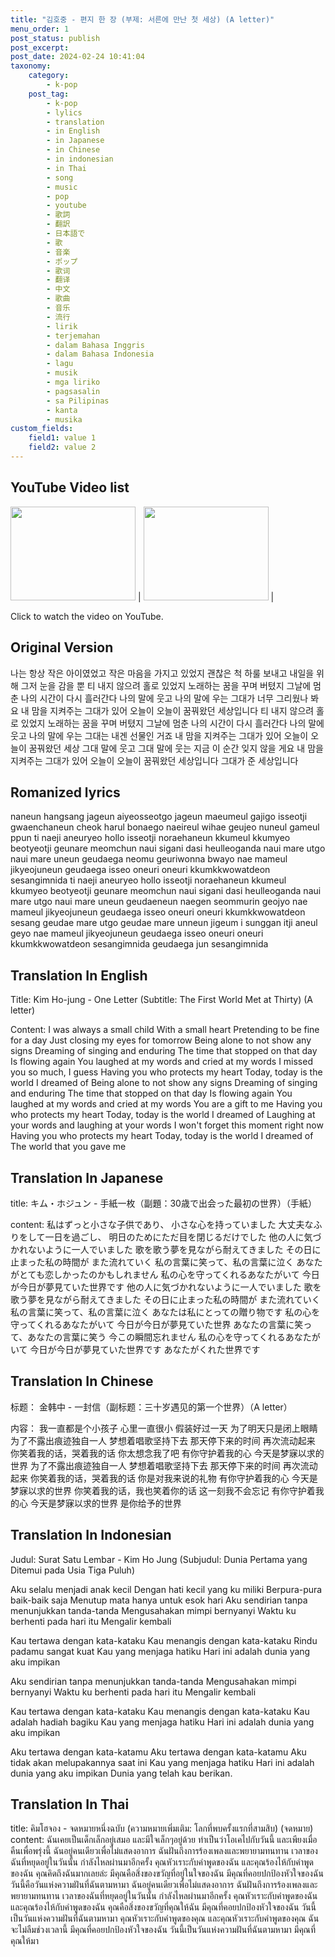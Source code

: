 ```yaml
---
title: "김호중 - 편지 한 장 (부제: 서른에 만난 첫 세상) (A letter)"
menu_order: 1
post_status: publish
post_excerpt: 
post_date: 2024-02-24 10:41:04
taxonomy:
    category:
        - k-pop
    post_tag:
        - k-pop
        - lylics
        - translation
        - in English
        - in Japanese
        - in Chinese
        - in indonesian
        - in Thai
        - song
        - music
        - pop
        - youtube
        - 歌詞
        - 翻訳
        - 日本語で
        - 歌
        - 音楽
        - ポップ
        - 歌词
        - 翻译
        - 中文
        - 歌曲
        - 音乐
        - 流行
        - lirik
        - terjemahan
        - dalam Bahasa Inggris
        - dalam Bahasa Indonesia
        - lagu
        - musik
        - mga liriko
        - pagsasalin
        - sa Pilipinas
        - kanta
        - musika
custom_fields:
    field1: value 1
    field2: value 2
---
```


## YouTube Video list
 [<img src='http://img.youtube.com/vi/gwSAHNTzZNQ/0.jpg' width='200' height='150'>](https://youtu.be/gwSAHNTzZNQ) | [<img src='http://img.youtube.com/vi/A6uP0_rM_FI/0.jpg' width='200' height='150'>](https://youtu.be/A6uP0_rM_FI) |

Click to watch the video on YouTube.
## Original Version
나는 항상 작은 아이였었고 
작은 마음을 가지고 있었지 
괜찮은 척 하룰 보내고 
내일을 위해 그저 눈을 감을 뿐 
티 내지 않으려 홀로 있었지 
노래하는 꿈을 꾸며 버텼지 
그날에 멈춘 나의 시간이 
다시 흘러간다 
나의 말에 웃고 나의 말에 우는 
그대가 너무 그리웠나 봐요 
내 맘을 지켜주는 그대가 있어 
오늘이 오늘이 꿈꿔왔던 세상입니다 
티 내지 않으려 홀로 있었지 
노래하는 꿈을 꾸며 버텼지 
그날에 멈춘 나의 시간이 
다시 흘러간다 
나의 말에 웃고 나의 말에 우는 
그대는 내겐 선물인 거죠 
내 맘을 지켜주는 그대가 있어 
오늘이 오늘이 꿈꿔왔던 세상 
그대 말에 웃고 그대 말에 웃는 
지금 이 순간 잊지 않을 게요 
내 맘을 지켜주는 그대가 있어 
오늘이 오늘이 꿈꿔왔던 세상입니다 
그대가 준 세상입니다 



## Romanized lyrics
naneun hangsang jageun aiyeosseotgo 
jageun maeumeul gajigo isseotji 
gwaenchaneun cheok harul bonaego 
naeireul wihae geujeo nuneul gameul ppun 
ti naeji aneuryeo hollo isseotji 
noraehaneun kkumeul kkumyeo beotyeotji 
geunare meomchun naui sigani 
dasi heulleoganda 
naui mare utgo naui mare uneun 
geudaega neomu geuriwonna bwayo 
nae mameul jikyeojuneun geudaega isseo 
oneuri oneuri kkumkkwowatdeon sesangimnida 
ti naeji aneuryeo hollo isseotji 
noraehaneun kkumeul kkumyeo beotyeotji 
geunare meomchun naui sigani 
dasi heulleoganda 
naui mare utgo naui mare uneun 
geudaeneun naegen seommurin geojyo 
nae mameul jikyeojuneun geudaega isseo 
oneuri oneuri kkumkkwowatdeon sesang 
geudae mare utgo geudae mare unneun 
jigeum i sunggan itji aneul geyo 
nae mameul jikyeojuneun geudaega isseo 
oneuri oneuri kkumkkwowatdeon sesangimnida 
geudaega jun sesangimnida 



## Translation In English
Title:
Kim Ho-jung - One Letter (Subtitle: The First World Met at Thirty) (A letter)

Content:
I was always a small child
With a small heart
Pretending to be fine for a day
Just closing my eyes for tomorrow
Being alone to not show any signs
Dreaming of singing and enduring
The time that stopped on that day
Is flowing again
You laughed at my words and cried at my words
I missed you so much, I guess
Having you who protects my heart
Today, today is the world I dreamed of
Being alone to not show any signs
Dreaming of singing and enduring
The time that stopped on that day
Is flowing again
You laughed at my words and cried at my words
You are a gift to me
Having you who protects my heart
Today, today is the world I dreamed of
Laughing at your words and laughing at your words
I won't forget this moment right now
Having you who protects my heart
Today, today is the world I dreamed of
The world that you gave me
## Translation In Japanese
title: 
キム・ホジュン - 手紙一枚（副題：30歳で出会った最初の世界）（手紙）

content:
私はずっと小さな子供であり、
小さな心を持っていました
大丈夫なふりをして一日を過ごし、
明日のためにただ目を閉じるだけでした
他の人に気づかれないように一人でいました
歌を歌う夢を見ながら耐えてきました
その日に止まった私の時間が
また流れていく
私の言葉に笑って、私の言葉に泣く
あなたがとても恋しかったのかもしれません
私の心を守ってくれるあなたがいて
今日が今日が夢見ていた世界です
他の人に気づかれないように一人でいました
歌を歌う夢を見ながら耐えてきました
その日に止まった私の時間が
また流れていく
私の言葉に笑って、私の言葉に泣く
あなたは私にとっての贈り物です
私の心を守ってくれるあなたがいて
今日が今日が夢見ていた世界
あなたの言葉に笑って、あなたの言葉に笑う
今この瞬間忘れません
私の心を守ってくれるあなたがいて
今日が今日が夢見ていた世界です
あなたがくれた世界です
## Translation In Chinese
标题：
金韩中 - 一封信（副标题：三十岁遇见的第一个世界）（A letter）

内容：
我一直都是个小孩子
心里一直很小
假装好过一天
为了明天只是闭上眼睛
为了不露出痕迹独自一人
梦想着唱歌坚持下去
那天停下来的时间
再次流动起来
你笑着我的话，哭着我的话
你太想念我了吧
有你守护着我的心
今天是梦寐以求的世界
为了不露出痕迹独自一人
梦想着唱歌坚持下去
那天停下来的时间
再次流动起来
你笑着我的话，哭着我的话
你是对我来说的礼物
有你守护着我的心
今天是梦寐以求的世界
你笑着我的话，我也笑着你的话
这一刻我不会忘记
有你守护着我的心
今天是梦寐以求的世界
是你给予的世界
## Translation In Indonesian
Judul: Surat Satu Lembar - Kim Ho Jung (Subjudul: Dunia Pertama yang Ditemui pada Usia Tiga Puluh)

Aku selalu menjadi anak kecil
Dengan hati kecil yang ku miliki
Berpura-pura baik-baik saja
Menutup mata hanya untuk esok hari
Aku sendirian tanpa menunjukkan tanda-tanda
Mengusahakan mimpi bernyanyi
Waktu ku berhenti pada hari itu
Mengalir kembali

Kau tertawa dengan kata-kataku
Kau menangis dengan kata-kataku
Rindu padamu sangat kuat
Kau yang menjaga hatiku
Hari ini adalah dunia yang aku impikan

Aku sendirian tanpa menunjukkan tanda-tanda
Mengusahakan mimpi bernyanyi
Waktu ku berhenti pada hari itu
Mengalir kembali

Kau tertawa dengan kata-kataku
Kau menangis dengan kata-kataku
Kau adalah hadiah bagiku
Kau yang menjaga hatiku
Hari ini adalah dunia yang aku impikan

Aku tertawa dengan kata-katamu
Aku tertawa dengan kata-katamu
Aku tidak akan melupakannya saat ini
Kau yang menjaga hatiku
Hari ini adalah dunia yang aku impikan
Dunia yang telah kau berikan.
## Translation In Thai
title: คิมโฮจอง - จดหมายหนึ่งฉบับ (ความหมายเพิ่มเติม: โลกที่พบครั้งแรกที่สามสิบ) (จดหมาย)
content: 
ฉันเคยเป็นเด็กเล็กอยู่เสมอ
และมีใจเล็กๆอยู่ด้วย
ทำเป็นว่าโอเคไปกับวันนี้
และเพียงเมื่อคืนเพื่อพรุ่งนี้
ฉันอยู่คนเดียวเพื่อไม่แสดงอาการ
ฉันฝันถึงการร้องเพลงและพยายามทนทาน
เวลาของฉันที่หยุดอยู่ในวันนั้น
กำลังไหลผ่านมาอีกครั้ง
คุณหัวเราะกับคำพูดของฉัน และคุณร้องไห้กับคำพูดของฉัน
คุณคิดถึงฉันมากเลยล่ะ
มีคุณคือสิ่งของขวัญที่อยู่ในใจของฉัน
มีคุณที่คอยปกป้องหัวใจของฉัน
วันนี้คือวันแห่งความฝันที่ฉันตามหามา
ฉันอยู่คนเดียวเพื่อไม่แสดงอาการ
ฉันฝันถึงการร้องเพลงและพยายามทนทาน
เวลาของฉันที่หยุดอยู่ในวันนั้น
กำลังไหลผ่านมาอีกครั้ง
คุณหัวเราะกับคำพูดของฉัน และคุณร้องไห้กับคำพูดของฉัน
คุณคือสิ่งของขวัญที่คุณให้ฉัน
มีคุณที่คอยปกป้องหัวใจของฉัน
วันนี้เป็นวันแห่งความฝันที่ฉันตามหามา
คุณหัวเราะกับคำพูดของคุณ และคุณหัวเราะกับคำพูดของคุณ
ฉันจะไม่ลืมช่วงเวลานี้
มีคุณที่คอยปกป้องหัวใจของฉัน
วันนี้เป็นวันแห่งความฝันที่ฉันตามหามา
มีคุณที่คุณให้มา
